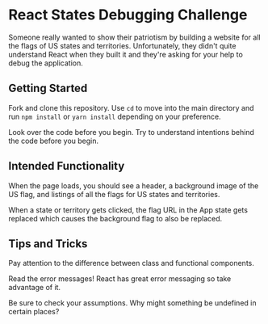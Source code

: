 # React States Debugging Challenge

Someone really wanted to show their patriotism by building a website for all the flags of US states and territories. Unfortunately, they didn't quite understand React when they built it and they're asking for your help to debug the application.

## Getting Started

Fork and clone this repository. Use `cd` to move into the main directory and run `npm install` or `yarn install` depending on your preference.

Look over the code before you begin. Try to understand intentions behind the code before you begin.

## Intended Functionality

When the page loads, you should see a header, a background image of the US flag, and listings of all the flags for US states and territories.

When a state or territory gets clicked, the flag URL in the App state gets replaced which causes the background flag to also be replaced.

## Tips and Tricks

Pay attention to the difference between class and functional components.

Read the error messages! React has great error messaging so take advantage of it.

Be sure to check your assumptions. Why might something be undefined in certain places?

